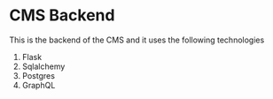 # CMS Backend

This is the backend of the CMS and it uses the following technologies
1. Flask
2. Sqlalchemy
3. Postgres
4. GraphQL